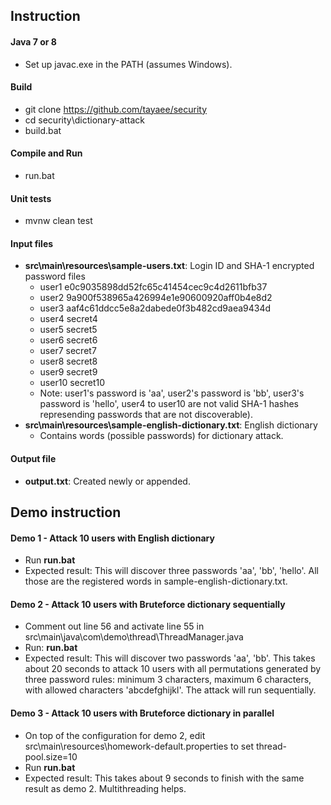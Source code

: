 ## Instruction
#### Java 7 or 8
- Set up javac.exe in the PATH (assumes Windows).
#### Build
- git clone https://github.com/tayaee/security
- cd security\dictionary-attack
- build.bat
#### Compile and Run
- run.bat
#### Unit tests
- mvnw clean test
#### Input files
- **src\main\resources\sample-users.txt**: Login ID and SHA-1 encrypted password files
  - user1 e0c9035898dd52fc65c41454cec9c4d2611bfb37
  - user2 9a900f538965a426994e1e90600920aff0b4e8d2
  - user3 aaf4c61ddcc5e8a2dabede0f3b482cd9aea9434d
  - user4 secret4
  - user5 secret5
  - user6 secret6
  - user7 secret7
  - user8 secret8
  - user9 secret9
  - user10 secret10
  - Note: user1's password is 'aa', user2's password is 'bb', user3's password is 'hello', user4 to user10 are not valid SHA-1 hashes represending passwords that are not discoverable).
- **src\main\resources\sample-english-dictionary.txt**: English dictionary  
  - Contains words (possible passwords) for dictionary attack.
#### Output file
- **output.txt**: Created newly or appended.
## Demo instruction
#### Demo 1 - Attack 10 users with English dictionary
- Run **run.bat**
- Expected result: This will discover three passwords 'aa', 'bb', 'hello'. All those are the registered words in sample-english-dictionary.txt.
#### Demo 2 - Attack 10 users with Bruteforce dictionary sequentially
- Comment out line 56 and activate line 55 in src\main\java\com\demo\thread\ThreadManager.java
- Run: **run.bat**
- Expected result: This will discover two passwords 'aa', 'bb'. This takes about 20 seconds to attack 10 users with all permutations generated by three password rules: minimum 3 characters, maximum 6 characters, with allowed characters 'abcdefghijkl'. The attack will run sequentially.
#### Demo 3 - Attack 10 users with Bruteforce dictionary in parallel
- On top of the configuration for demo 2, edit src\main\resources\homework-default.properties to set thread-pool.size=10
- Run **run.bat**
- Expected result: This takes about 9 seconds to finish with the same result as demo 2. Multithreading helps.
